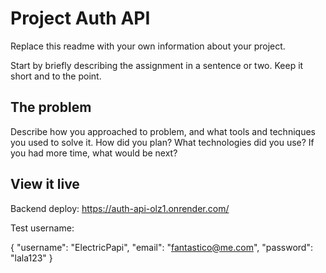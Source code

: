 # Project Auth API

Replace this readme with your own information about your project.

Start by briefly describing the assignment in a sentence or two. Keep it short and to the point.

## The problem

Describe how you approached to problem, and what tools and techniques you used to solve it. How did you plan? What technologies did you use? If you had more time, what would be next?

## View it live

Backend deploy:
https://auth-api-olz1.onrender.com/

Test username:

{
"username": "ElectricPapi",
"email": "fantastico@me.com",
"password": "lala123"
}
